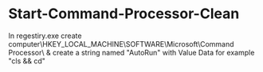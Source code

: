 # Start-Command-Processor-Clean
In regestiry.exe create computer\HKEY_LOCAL_MACHINE\SOFTWARE\Microsoft\Command Processor\ &amp; create a string named "AutoRun" with Value Data for example "cls &amp;&amp; cd\"
